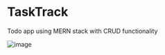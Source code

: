 # TaskTrack
Todo app using MERN stack with CRUD functionality

![image](https://github.com/Jeysiva-apjs/TaskTrack/assets/126048586/7a005b72-9451-4678-bcea-75db467e8c0c)
